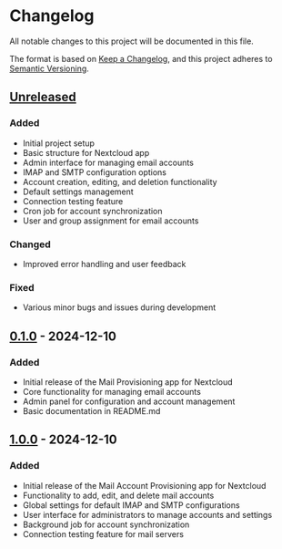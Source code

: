 # Changelog
All notable changes to this project will be documented in this file.

The format is based on [Keep a Changelog](https://keepachangelog.com/en/1.0.0/),
and this project adheres to [Semantic Versioning](https://semver.org/spec/v2.0.0.html).

## [Unreleased]

### Added
- Initial project setup
- Basic structure for Nextcloud app
- Admin interface for managing email accounts
- IMAP and SMTP configuration options
- Account creation, editing, and deletion functionality
- Default settings management
- Connection testing feature
- Cron job for account synchronization
- User and group assignment for email accounts

### Changed
- Improved error handling and user feedback

### Fixed
- Various minor bugs and issues during development

## [0.1.0] - 2024-12-10
### Added
- Initial release of the Mail Provisioning app for Nextcloud
- Core functionality for managing email accounts
- Admin panel for configuration and account management
- Basic documentation in README.md

## [1.0.0] - 2024-12-10
### Added
- Initial release of the Mail Account Provisioning app for Nextcloud
- Functionality to add, edit, and delete mail accounts
- Global settings for default IMAP and SMTP configurations
- User interface for administrators to manage accounts and settings
- Background job for account synchronization
- Connection testing feature for mail servers

[Unreleased]: https://github.com/yourusername/mail_provisionierung/compare/v0.1.0...HEAD
[0.1.0]: https://github.com/yourusername/mail_provisionierung/releases/tag/v0.1.0
[1.0.0]: https://github.com/yourusername/mail_provisionierung/releases/tag/v1.0.0